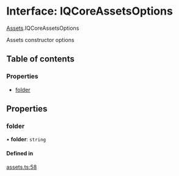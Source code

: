 # Interface: IQCoreAssetsOptions

[Assets](../modules/Assets.md).IQCoreAssetsOptions

Assets constructor options

## Table of contents

### Properties

- [folder](Assets.IQCoreAssetsOptions.md#folder)

## Properties

### folder

• **folder**: `string`

#### Defined in

[assets.ts:58](https://github.com/iniquitybbs/iniquity/blob/11fe461/packages/core/src/assets.ts#L58)
